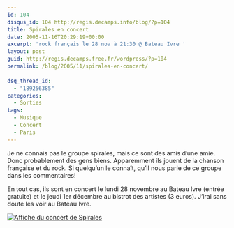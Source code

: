 ```yaml
---
id: 104
disqus_id: 104 http://regis.decamps.info/blog/?p=104
title: Spirales en concert
date: 2005-11-16T20:29:19+00:00
excerpt: 'rock français le 28 nov à 21:30 @ Bateau Ivre '
layout: post
guid: http://regis.decamps.free.fr/wordpress/?p=104
permalink: /blog/2005/11/spirales-en-concert/

dsq_thread_id:
  - "189256385"
categories:
  - Sorties
tags:
  - Musique
  - Concert
  - Paris
---
```

Je ne connais pas le groupe spirales, mais ce sont des amis d’une amie. Donc probablement des gens biens. Apparemment ils jouent de la chanson française et du rock. Si quelqu’un le connaît, qu’il nous parle de ce groupe dans les commentaires!

En tout cas, ils sont en concert le lundi 28 novembre au Bateau Ivre (entrée gratuite) et le jeudi 1er décembre au bistrot des artistes (3 euros). J’irai sans doute les voir au Bateau Ivre.

[<img src="/blog/wp-content/uploads/2005/11/spirales-concert-245x350.jpeg" alt="Affiche du concert de Spirales" width="245" height="350" class="alignright size-medium wp-image-3264" srcset="/blog/wp-content/uploads/2005/11/spirales-concert-245x350.jpeg 245w, /blog/wp-content/uploads/2005/11/spirales-concert.jpeg 294w" sizes="(max-width: 245px) 100vw, 245px" />](/blog/wp-content/uploads/2005/11/spirales-concert.jpeg)

